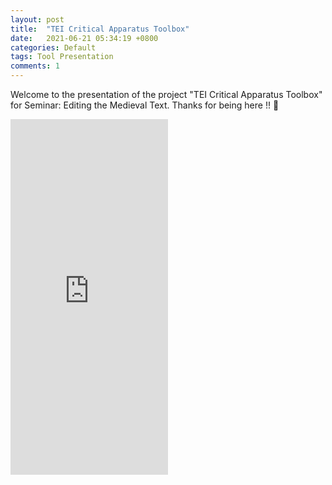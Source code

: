 ```yaml
---
layout: post
title:  "TEI Critical Apparatus Toolbox"
date:   2021-06-21 05:34:19 +0800
categories: Default
tags: Tool Presentation
comments: 1
---
```

<p>Welcome to the presentation of the project "TEI Critical Apparatus Toolbox" for Seminar: Editing the Medieval Text. Thanks for being here !! 🙂 </p>

<iframe src="https://docs.google.com/presentation/d/e/2PACX-1vTl8WOP1BnWMyS6t-ZpVkeg4ytlbr6E_VWAHVIvgUl6rdfsHdwHPz1ONS94s2yyVp_lT5by4WhIBcPC/embed?start=false&loop=false&delayms=60000" frameborder="0" width="50%" height="569" allowfullscreen="true" mozallowfullscreen="true" webkitallowfullscreen="true"></iframe>

